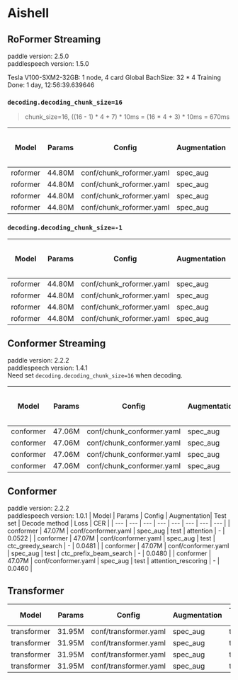 # Aishell

## RoFormer Streaming
paddle version: 2.5.0  
paddlespeech version: 1.5.0

Tesla V100-SXM2-32GB: 1 node, 4 card
Global BachSize: 32 * 4
Training Done: 1 day, 12:56:39.639646
### `decoding.decoding_chunk_size=16`

> chunk_size=16, ((16 - 1) * 4 + 7) * 10ms = (16 * 4 + 3) * 10ms = 670ms

| Model | Params | Config | Augmentation| Test set | Decode method | Chunk Size & Left Chunks | Loss | CER |  
| --- | --- | --- | --- | --- | --- | --- | --- | --- |  
| roformer | 44.80M | conf/chunk_roformer.yaml | spec_aug | test | attention | 16, -1 | - |  5.63 |  
| roformer | 44.80M | conf/chunk_roformer.yaml | spec_aug | test | ctc_greedy_search | 16, -1 | - | 6.13 |  
| roformer | 44.80M | conf/chunk_roformer.yaml | spec_aug | test | ctc_prefix_beam_search | 16, -1 | - | 6.13 |  
| roformer | 44.80M | conf/chunk_roformer.yaml | spec_aug | test | attention_rescoring | 16, -1 |  - | 5.44 |  

### `decoding.decoding_chunk_size=-1`

| Model | Params | Config | Augmentation| Test set | Decode method | Chunk Size & Left Chunks | Loss | CER |  
| --- | --- | --- | --- | --- | --- | --- | --- | --- |  
| roformer | 44.80M | conf/chunk_roformer.yaml | spec_aug | test | attention | -1, -1 | - | 5.39 |  
| roformer | 44.80M | conf/chunk_roformer.yaml | spec_aug | test | ctc_greedy_search | -1, -1 | - |  5.51 |  
| roformer | 44.80M | conf/chunk_roformer.yaml | spec_aug | test | ctc_prefix_beam_search | -1, -1 | - | 5.51 | 
| roformer | 44.80M | conf/chunk_roformer.yaml | spec_aug | test | attention_rescoring | -1, -1 |  - | 4.99 |  


## Conformer Streaming
paddle version: 2.2.2  
paddlespeech version: 1.4.1  
Need set `decoding.decoding_chunk_size=16` when decoding.

| Model | Params | Config | Augmentation| Test set | Decode method | Chunk Size & Left Chunks | Loss | CER |  
| --- | --- | --- | --- | --- | --- | --- | --- | --- |  
| conformer | 47.06M | conf/chunk_conformer.yaml | spec_aug | test | attention | 16, -1 | - | 0.056102 |  
| conformer | 47.06M | conf/chunk_conformer.yaml | spec_aug | test | ctc_greedy_search | 16, -1 | - | 0.058160 |  
| conformer | 47.06M | conf/chunk_conformer.yaml | spec_aug | test | ctc_prefix_beam_search | 16, -1 | - | 0.058160 |  
| conformer | 47.06M | conf/chunk_conformer.yaml | spec_aug | test | attention_rescoring | 16, -1 |  - | 0.051968 |  


## Conformer
paddle version: 2.2.2  
paddlespeech version: 1.0.1
| Model | Params | Config | Augmentation| Test set | Decode method | Loss | CER |
| --- | --- | --- | --- | --- | --- | --- | --- | 
| conformer | 47.07M  | conf/conformer.yaml | spec_aug | test | attention | - | 0.0522 |
| conformer | 47.07M  | conf/conformer.yaml | spec_aug | test | ctc_greedy_search | - | 0.0481 |
| conformer | 47.07M  | conf/conformer.yaml | spec_aug | test | ctc_prefix_beam_search | - | 0.0480 | 
| conformer | 47.07M  | conf/conformer.yaml | spec_aug | test | attention_rescoring | - | 0.0460 | 


## Transformer 

| Model | Params | Config | Augmentation| Test set | Decode method | Loss | CER |  
| --- | --- | --- | --- | --- | --- | --- | --- |  
| transformer | 31.95M  | conf/transformer.yaml | spec_aug | test | attention | 3.8103787302970886 | 0.056588 |  
| transformer | 31.95M  | conf/transformer.yaml | spec_aug | test | ctc_greedy_search | 3.8103787302970886 | 0.059932 |  
| transformer | 31.95M  | conf/transformer.yaml | spec_aug | test | ctc_prefix_beam_search | 3.8103787302970886 | 0.059989 |  
| transformer | 31.95M  | conf/transformer.yaml | spec_aug | test | attention_rescoring | 3.8103787302970886 | 0.052273 |  
